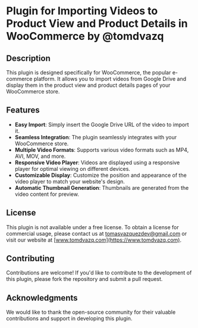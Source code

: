 # Plugin for Importing Videos to Product View and Product Details in WooCommerce by @tomdvazq

## Description

This plugin is designed specifically for WooCommerce, the popular e-commerce platform. It allows you to import videos from Google Drive and display them in the product view and product details pages of your WooCommerce store.

## Features

- **Easy Import**: Simply insert the Google Drive URL of the video to import it.
- **Seamless Integration**: The plugin seamlessly integrates with your WooCommerce store.
- **Multiple Video Formats**: Supports various video formats such as MP4, AVI, MOV, and more.
- **Responsive Video Player**: Videos are displayed using a responsive player for optimal viewing on different devices.
- **Customizable Display**: Customize the position and appearance of the video player to match your website's design.
- **Automatic Thumbnail Generation**: Thumbnails are generated from the video content for preview.

## License

This plugin is not available under a free license. To obtain a license for commercial usage, please contact us at [tomasvazquezdev@gmail.com](mailto:tomasvazquezdev@gmail.com) or visit our website at [www.tomdvazq.com](https://www.tomdvazq.com).

## Contributing

Contributions are welcome! If you'd like to contribute to the development of this plugin, please fork the repository and submit a pull request.

## Acknowledgments

We would like to thank the open-source community for their valuable contributions and support in developing this plugin.